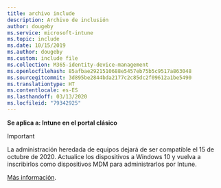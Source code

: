 ```yaml
---
title: archivo include
description: Archivo de inclusión
author: dougeby
ms.service: microsoft-intune
ms.topic: include
ms.date: 10/15/2019
ms.author: dougeby
ms.custom: include file
ms.collection: M365-identity-device-management
ms.openlocfilehash: 85afbae2921510688e5457eb75b5c9517a863048
ms.sourcegitcommit: 3d895be2844bda2177c2c85dc2f09612a1be5490
ms.translationtype: HT
ms.contentlocale: es-ES
ms.lasthandoff: 03/13/2020
ms.locfileid: "79342925"
---
```

**Se aplica a: Intune en el portal clásico**

> [!Important]
> La administración heredada de equipos dejará de ser compatible el 15 de octubre de 2020. Actualice los dispositivos a Windows 10 y vuelva a inscribirlos como dispositivos MDM para administrarlos por Intune.
>
> [Más información](https://go.microsoft.com/fwlink/?linkid=2107122).
